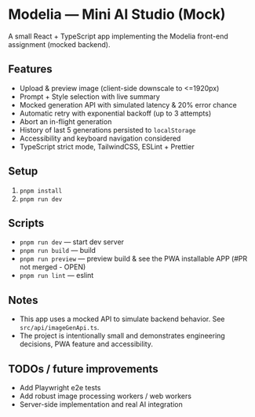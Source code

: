 # Modelia — Mini AI Studio (Mock)

A small React + TypeScript app implementing the Modelia front-end assignment (mocked backend).

## Features
- Upload & preview image (client-side downscale to <=1920px)
- Prompt + Style selection with live summary
- Mocked generation API with simulated latency & 20% error chance
- Automatic retry with exponential backoff (up to 3 attempts)
- Abort an in-flight generation
- History of last 5 generations persisted to `localStorage`
- Accessibility and keyboard navigation considered
- TypeScript strict mode, TailwindCSS, ESLint + Prettier

## Setup
1. `pnpm install`
2. `pnpm run dev`

## Scripts
- `pnpm run dev` — start dev server
- `pnpm run build` — build
- `pnpm run preview` — preview build & see the PWA installable APP (#PR not merged - OPEN)
- `pnpm run lint` — eslint

## Notes
- This app uses a mocked API to simulate backend behavior. See `src/api/imageGenApi.ts`.
- The project is intentionally small and demonstrates engineering decisions, PWA feature and accessibility.

## TODOs / future improvements
- Add Playwright e2e tests
- Add robust image processing workers / web workers
- Server-side implementation and real AI integration
